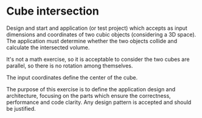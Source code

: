 # Cube intersection
Design and start and application (or test project) which accepts as input dimensions and
coordinates of two cubic objects (considering a 3D space). The application must determine
whether the two objects collide and calculate the intersected volume.

It's not a math exercise, so it is acceptable to consider the two cubes are parallel, so there is no
rotation among themselves.

The input coordinates define the center of the cube.

The purpose of this exercise is to define the application design and architecture, focusing on
the parts which ensure the correctness, performance and code clarity. Any design pattern is
accepted and should be justified.